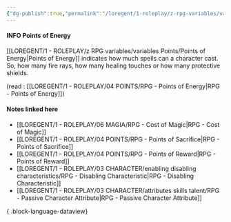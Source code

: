 ```yaml
---
{"dg-publish":true,"permalink":"/loregent/1-roleplay/z-rpg-variables/variables-points/points-of-energy/"}
---
```


#### INFO Points of Energy

[[LOREGENT/1 - ROLEPLAY/z RPG variables/variables Points/Points of Energy\|Points of Energy]] indicates how much spells can a character cast. So, how many fire rays, how many healing touches or how many protective shields.

(read : [[LOREGENT/1 - ROLEPLAY/04 POINTS/RPG - Points of Energy\|RPG - Points of Energy]])

#### Notes linked here
- [[LOREGENT/1 - ROLEPLAY/06 MAGIA/RPG - Cost of Magic\|RPG - Cost of Magic]]
- [[LOREGENT/1 - ROLEPLAY/04 POINTS/RPG - Points of Sacrifice\|RPG - Points of Sacrifice]]
- [[LOREGENT/1 - ROLEPLAY/04 POINTS/RPG - Points of Reward\|RPG - Points of Reward]]
- [[LOREGENT/1 - ROLEPLAY/03 CHARACTER/enabling disabling characteristics/RPG - Disabling Characteristic\|RPG - Disabling Characteristic]]
- [[LOREGENT/1 - ROLEPLAY/03 CHARACTER/attributes skills talent/RPG - Passive Character Attribute\|RPG - Passive Character Attribute]]

{ .block-language-dataview}

